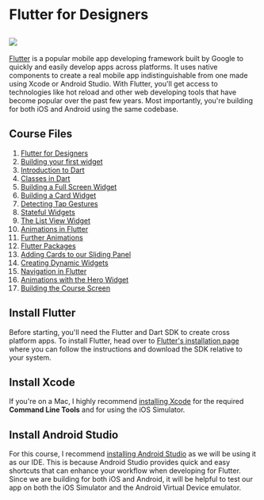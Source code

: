 # Flutter for Designers
![](https://images.ctfassets.net/ooa29xqb8tix/65NNTkJkz3KPxMXZD7nSUj/b7261db749fa4cbd3e9bd790718b17ff/Flutter_for_Designers-aerate.jpg)
---
[Flutter](https://flutter.dev/) is a popular mobile app developing framework built by Google to quickly and easily develop apps across platforms. It uses native components to create a real mobile app indistinguishable from one made using Xcode or Android Studio. With Flutter, you'll get access to technologies like hot reload and other web developing tools that have become popular over the past few years. Most importantly, you're building for both iOS and Android using the same codebase.

## Course Files
1. [Flutter for Designers](https://github.com/aidev1065/flutter-for-designers/tree/0eba55ccf28d2f000cac95534528c348ae37a8de)
2. [Building your first widget](https://github.com/aidev1065/flutter-for-designers/tree/675df36c0511d9d9ca066f792668cc51433dadef)
3. [Introduction to Dart](https://github.com/aidev1065/flutter-for-designers/tree/d6348e6a77ebfe6cbeeb0cbdde92f215c3b85f9e)
4. [Classes in Dart](https://github.com/aidev1065/flutter-for-designers/tree/94965cf112c1d5c664b3cf0c936b3cd9db52b173)
5. [Building a Full Screen Widget](https://github.com/aidev1065/flutter-for-designers/tree/bb0f71cb7d29b1f8936d82278ec6e677216ba99a)
6. [Building a Card Widget](https://github.com/aidev1065/flutter-for-designers/tree/593616211aa61224b79ea5509b71d6f01f8689ef)
7. [Detecting Tap Gestures](https://github.com/aidev1065/flutter-for-designers/tree/bfaf107c6db1724f702bcc7faa6bb355008428f5)
8. [Stateful Widgets](https://github.com/aidev1065/flutter-for-designers/tree/83402bc6967c6779d090870a6c83a44e82c828d6)
9. [The List View Widget](https://github.com/aidev1065/flutter-for-designers/tree/dda72c7d3b5a8a94411675a79cfbde12040a320e)
10. [Animations in Flutter](https://github.com/aidev1065/flutter-for-designers/tree/5926b6d0a728695609d9e81d3026554f209ce8c3)
11. [Further Animations](https://github.com/aidev1065/flutter-for-designers/tree/1c2f9f2e9deba25b682779ad42a03c9bb2c965b2)
12. [Flutter Packages](https://github.com/aidev1065/flutter-for-designers/tree/42b61c659cebdff158cf263f75af65a71e630765)
13. [Adding Cards to our Sliding Panel](https://github.com/aidev1065/flutter-for-designers/tree/b83a3bde22871a378b85461f42a1cb8545388790)
14. [Creating Dynamic Widgets](https://github.com/aidev1065/flutter-for-designers/tree/461612225f720f4b1f0c86e6fd34f2d74d244a73)
15. [Navigation in Flutter](https://github.com/aidev1065/flutter-for-designers/tree/179fe83de6f66c6a8c0c92b8b63e97183fc3ee96)
16. [Animations with the Hero Widget](https://github.com/aidev1065/flutter-for-designers/tree/abe16ad97ddff8854add22487821fb87c5ca0225)
17. [Building the Course Screen](https://github.com/aidev1065/flutter-for-designers/tree/361ac4892cec54b24b90ccdc18c792637859ba62)

## Install Flutter

Before starting, you'll need the Flutter and Dart SDK to create cross platform apps. To install Flutter, head over to [Flutter's installation page](https://flutter.dev/docs/get-started/install) where you can follow the instructions and download the SDK relative to your system.

## Install Xcode

If you're on a Mac, I highly recommend [installing Xcode](https://itunes.apple.com/ca/app/xcode/id497799835?mt=12) for the required **Command Line Tools** and for using the iOS Simulator.

## Install Android Studio

For this course, I recommend [installing Android Studio](http://developer.android.com/studio) as we will be using it as our IDE. This is because Android Studio provides quick and easy shortcuts that can enhance your workflow when developing for Flutter. Since we are building for both iOS and Android, it will be helpful to test our app on both the iOS Simulator and the Android Virtual Device emulator.

